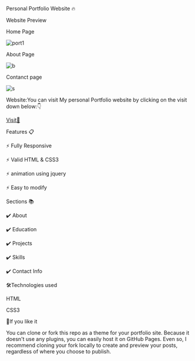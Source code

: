 Personal Portfolio Website 🔥

Website Preview

Home Page

![port1](https://user-images.githubusercontent.com/85859444/146224098-57e6f14e-c3a9-4d1f-b817-2ed7c16d3df0.PNG)

About Page

![b](https://user-images.githubusercontent.com/85859444/146224593-30e02409-7e8d-4f2b-b5eb-dfcf95620797.PNG)

Contanct page

![s](https://user-images.githubusercontent.com/85859444/146227179-6ec8648c-2a37-4166-ae36-9552420ae161.PNG)

Website:You can visit My personal Portfolio website by clicking on the visit down below:👇

[Visit🚀](http://127.0.0.1:5501/landing.html)

Features 📋

⚡️ Fully Responsive

⚡️ Valid HTML & CSS3

⚡️ animation using jquery

⚡️ Easy to modify

Sections 📚

✔️ About

✔️ Education

✔️ Projects

✔️ Skills

✔️ Contact Info

🛠️Technologies used

HTML

CSS3

🤟If you like it

You can clone or fork this repo as a theme for your portfolio site. Because it doesn't use any plugins, you can easily host it on GitHub Pages. Even so, I recommend cloning your fork locally to create and preview your posts, regardless of where you choose to publish.
